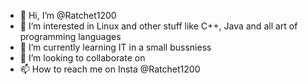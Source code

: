 - 👋 Hi, I’m @Ratchet1200
- 👀 I’m interested in Linux and other stuff like C++, Java and all art of programming languages
- 🌱 I’m currently learning IT in a small bussniess 
- 💞️ I’m looking to collaborate on 
- 📫 How to reach me on Insta @Ratchet1200 
